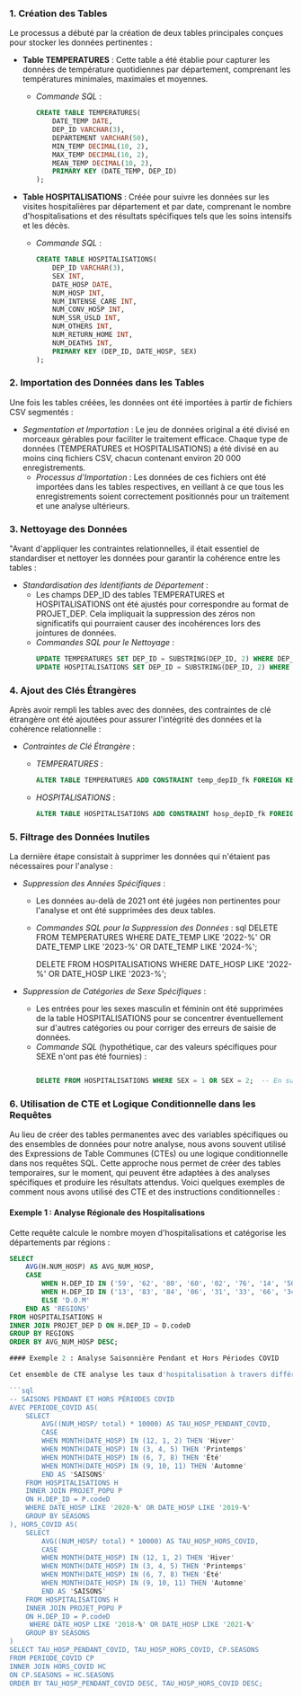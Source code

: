 

 ### 1. Création des Tables

Le processus a débuté par la création de deux tables principales conçues pour stocker les données pertinentes :

- **Table TEMPERATURES** : Cette table a été établie pour capturer les données de température quotidiennes par département, comprenant les températures minimales, maximales et moyennes.
  - *Commande SQL* :
    ```sql
    CREATE TABLE TEMPERATURES(
        DATE_TEMP DATE,
        DEP_ID VARCHAR(3),
        DEPARTEMENT VARCHAR(50),
        MIN_TEMP DECIMAL(10, 2),
        MAX_TEMP DECIMAL(10, 2),
        MEAN_TEMP DECIMAL(10, 2),
        PRIMARY KEY (DATE_TEMP, DEP_ID)
    );
    ```

- **Table HOSPITALISATIONS** : Créée pour suivre les données sur les visites hospitalières par département et par date, comprenant le nombre d'hospitalisations et des résultats spécifiques tels que les soins intensifs et les décès.
  - *Commande SQL* :
    ```sql
    CREATE TABLE HOSPITALISATIONS(
        DEP_ID VARCHAR(3),
        SEX INT,
        DATE_HOSP DATE,
        NUM_HOSP INT,
        NUM_INTENSE_CARE INT,
        NUM_CONV_HOSP INT,
        NUM_SSR_USLD INT,
        NUM_OTHERS INT,
        NUM_RETURN_HOME INT,
        NUM_DEATHS INT,
        PRIMARY KEY (DEP_ID, DATE_HOSP, SEX)
    );
    ```

### 2. Importation des Données dans les Tables

Une fois les tables créées, les données ont été importées à partir de fichiers CSV segmentés :

- *Segmentation et Importation* : Le jeu de données original a été divisé en morceaux gérables pour faciliter le traitement efficace. Chaque type de données (TEMPERATURES et HOSPITALISATIONS) a été divisé en au moins cinq fichiers CSV, chacun contenant environ 20 000 enregistrements.
  - *Processus d'Importation* : Les données de ces fichiers ont été importées dans les tables respectives, en veillant à ce que tous les enregistrements soient correctement positionnés pour un traitement et une analyse ultérieurs.

 ### 3. Nettoyage des Données

"Avant d'appliquer les contraintes relationnelles, il était essentiel de standardiser et nettoyer les données pour garantir la cohérence entre les tables :

- *Standardisation des Identifiants de Département* :
  - Les champs DEP_ID des tables TEMPERATURES et HOSPITALISATIONS ont été ajustés pour correspondre au format de PROJET_DEP. Cela impliquait la suppression des zéros non significatifs qui pourraient causer des incohérences lors des jointures de données.
  - *Commandes SQL pour le Nettoyage* :
    ```sql
    UPDATE TEMPERATURES SET DEP_ID = SUBSTRING(DEP_ID, 2) WHERE DEP_ID LIKE '0%';
    UPDATE HOSPITALISATIONS SET DEP_ID = SUBSTRING(DEP_ID, 2) WHERE DEP_ID LIKE '0%';
    ```
### 4. Ajout des Clés Étrangères

Après avoir rempli les tables avec des données, des contraintes de clé étrangère ont été ajoutées pour assurer l'intégrité des données et la cohérence relationnelle :

- *Contraintes de Clé Étrangère* :
  - *TEMPERATURES* :
    ```sql
    ALTER TABLE TEMPERATURES ADD CONSTRAINT temp_depID_fk FOREIGN KEY (DEP_ID) REFERENCES PROJET_DEP(codeD);
    ```
  
  - *HOSPITALISATIONS* :
    ```sql
    ALTER TABLE HOSPITALISATIONS ADD CONSTRAINT hosp_depID_fk FOREIGN KEY (DEP_ID) REFERENCES PROJET_DEP(codeD);
  
    ```
### 5. Filtrage des Données Inutiles

La dernière étape consistait à supprimer les données qui n'étaient pas nécessaires pour l'analyse :

- *Suppression des Années Spécifiques* :
  - Les données au-delà de 2021 ont été jugées non pertinentes pour l'analyse et ont été supprimées des deux tables.
  - *Commandes SQL pour la Suppression des Données* :
    sql
    DELETE FROM TEMPERATURES WHERE DATE_TEMP LIKE '2022-%' OR DATE_TEMP LIKE '2023-%' OR DATE_TEMP LIKE '2024-%';

    DELETE FROM HOSPITALISATIONS WHERE DATE_HOSP LIKE '2022-%' OR DATE_HOSP LIKE '2023-%';
    

- *Suppression de Catégories de Sexe Spécifiques* :
  - Les entrées pour les sexes masculin et féminin ont été supprimées de la table HOSPITALISATIONS pour se concentrer éventuellement sur d'autres catégories ou pour corriger des erreurs de saisie de données.
  - *Commande SQL* (hypothétique, car des valeurs spécifiques pour SEXE n'ont pas été fournies) :
    ```sql
    
    DELETE FROM HOSPITALISATIONS WHERE SEX = 1 OR SEX = 2;  -- En supposant que '1' et '2' représentent masculin et féminin
    ```

 ### 6. Utilisation de CTE et Logique Conditionnelle dans les Requêtes

Au lieu de créer des tables permanentes avec des variables spécifiques ou des ensembles de données pour notre analyse, nous avons souvent utilisé des Expressions de Table Communes (CTEs) ou une logique conditionnelle dans nos requêtes SQL. Cette approche nous permet de créer des tables temporaires, sur le moment, qui peuvent être adaptées à des analyses spécifiques et produire les résultats attendus. Voici quelques exemples de comment nous avons utilisé des CTE et des instructions conditionnelles :

#### Exemple 1 : Analyse Régionale des Hospitalisations

Cette requête calcule le nombre moyen d'hospitalisations et catégorise les départements par régions :

```sql
SELECT 
    AVG(H.NUM_HOSP) AS AVG_NUM_HOSP,
    CASE 
        WHEN H.DEP_ID IN ('59', '62', '80', '60', '02', '76', '14', '50', '27', '77', '95') THEN 'Nord'
        WHEN H.DEP_ID IN ('13', '83', '84', '06', '31', '33', '66', '34', '11', '30', '24') THEN 'Sud'
        ELSE 'D.O.M'
    END AS 'REGIONS'
FROM HOSPITALISATIONS H
INNER JOIN PROJET_DEP D ON H.DEP_ID = D.codeD
GROUP BY REGIONS
ORDER BY AVG_NUM_HOSP DESC;

#### Exemple 2 : Analyse Saisonnière Pendant et Hors Périodes COVID

Cet ensemble de CTE analyse les taux d'hospitalisation à travers différentes saisons pendant et en dehors des périodes COVID-19 :

```sql
-- SAISONS PENDANT ET HORS PÉRIODES COVID
AVEC PERIODE_COVID AS(
    SELECT
        AVG((NUM_HOSP/ total) * 10000) AS TAU_HOSP_PENDANT_COVID,
        CASE
        WHEN MONTH(DATE_HOSP) IN (12, 1, 2) THEN 'Hiver'
        WHEN MONTH(DATE_HOSP) IN (3, 4, 5) THEN 'Printemps'
        WHEN MONTH(DATE_HOSP) IN (6, 7, 8) THEN 'Été'
        WHEN MONTH(DATE_HOSP) IN (9, 10, 11) THEN 'Automne'
        END AS 'SAISONS'
    FROM HOSPITALISATIONS H
    INNER JOIN PROJET_POPU P
    ON H.DEP_ID = P.codeD
    WHERE DATE_HOSP LIKE '2020-%' OR DATE_HOSP LIKE '2019-%'
    GROUP BY SEASONS
), HORS_COVID AS(
    SELECT
        AVG((NUM_HOSP/ total) * 10000) AS TAU_HOSP_HORS_COVID,
        CASE
        WHEN MONTH(DATE_HOSP) IN (12, 1, 2) THEN 'Hiver'
        WHEN MONTH(DATE_HOSP) IN (3, 4, 5) THEN 'Printemps'
        WHEN MONTH(DATE_HOSP) IN (6, 7, 8) THEN 'Été'
        WHEN MONTH(DATE_HOSP) IN (9, 10, 11) THEN 'Automne'
        END AS 'SAISONS'
    FROM HOSPITALISATIONS H
    INNER JOIN PROJET_POPU P
    ON H.DEP_ID = P.codeD
     WHERE DATE_HOSP LIKE '2018-%' OR DATE_HOSP LIKE '2021-%'
    GROUP BY SEASONS
)
SELECT TAU_HOSP_PENDANT_COVID, TAU_HOSP_HORS_COVID, CP.SEASONS
FROM PERIODE_COVID CP
INNER JOIN HORS_COVID HC
ON CP.SEASONS = HC.SEASONS
ORDER BY TAU_HOSP_PENDANT_COVID DESC, TAU_HOSP_HORS_COVID DESC;
